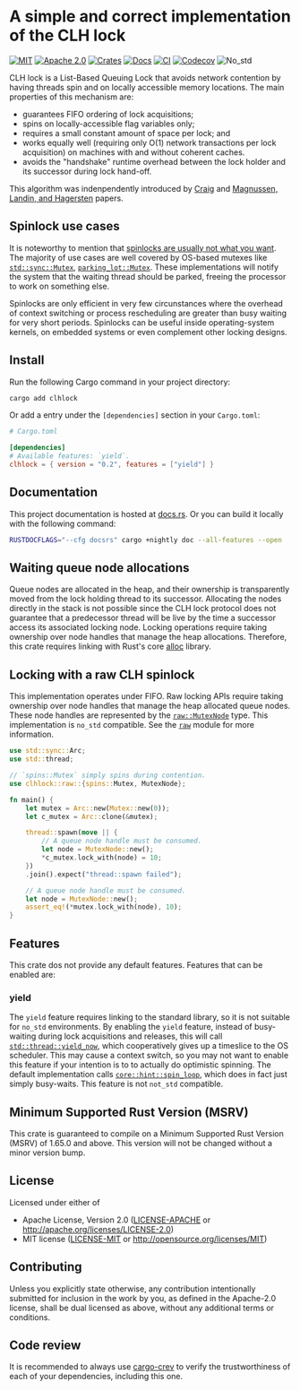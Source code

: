 # A simple and correct implementation of the CLH lock

[![MIT][mit-badge]][mit]
[![Apache 2.0][apache2-badge]][apache2]
[![Crates][crates-badge]][crates]
[![Docs][docs-badge]][docs]
[![CI][ci-badge]][ci]
[![Codecov][codecov-badge]][codecov]
![No_std][no_std-badge]

CLH lock is a List-Based Queuing Lock that avoids network contention by
having threads spin and on locally accessible memory locations. The main
properties of this mechanism are:

- guarantees FIFO ordering of lock acquisitions;
- spins on locally-accessible flag variables only;
- requires a small constant amount of space per lock; and
- works equally well (requiring only O(1) network transactions per lock
  acquisition) on machines with and without coherent caches.
- avoids the "handshake" runtime overhead between the lock holder and
  its successor during lock hand-off.

This algorithm was indenpendently introduced by [Craig] and
[Magnussen, Landin, and Hagersten] papers.

## Spinlock use cases

It is noteworthy to mention that [spinlocks are usually not what you want].
The majority of use cases are well covered by OS-based mutexes like
[`std::sync::Mutex`], [`parking_lot::Mutex`]. These implementations will
notify the system that the waiting thread should be parked, freeing the
processor to work on something else.

Spinlocks are only efficient in very few circunstances where the overhead
of context switching or process rescheduling are greater than busy waiting
for very short periods. Spinlocks can be useful inside operating-system
kernels, on embedded systems or even complement other locking designs.

## Install

Run the following Cargo command in your project directory:

```bash
cargo add clhlock
```

Or add a entry under the `[dependencies]` section in your `Cargo.toml`:

```toml
# Cargo.toml

[dependencies]
# Available features: `yield`.
clhlock = { version = "0.2", features = ["yield"] }
```

## Documentation

This project documentation is hosted at [docs.rs][docs]. Or you can build it
locally with the following command:

```bash
RUSTDOCFLAGS="--cfg docsrs" cargo +nightly doc --all-features --open
```

## Waiting queue node allocations

Queue nodes are allocated in the heap, and their ownership is transparently
moved from the lock holding thread to its successor. Allocating the nodes
directly in the stack is not possible since the CLH lock protocol does not
guarantee that a predecessor thread will be live by the time a successor access
its associated locking node. Locking operations require taking ownership over
node handles that manage the heap allocations. Therefore, this crate requires
linking with Rust's core [alloc] library.

## Locking with a raw CLH spinlock

This implementation operates under FIFO. Raw locking APIs require taking
ownership over node handles that manage the heap allocated queue nodes. These
node handles are represented by the [`raw::MutexNode`] type. This implementation
is `no_std` compatible. See the [`raw`] module for more information.

```rust
use std::sync::Arc;
use std::thread;

// `spins::Mutex` simply spins during contention.
use clhlock::raw::{spins::Mutex, MutexNode};

fn main() {
    let mutex = Arc::new(Mutex::new(0));
    let c_mutex = Arc::clone(&mutex);

    thread::spawn(move || {
        // A queue node handle must be consumed.
        let node = MutexNode::new();
        *c_mutex.lock_with(node) = 10;
    })
    .join().expect("thread::spawn failed");

    // A queue node handle must be consumed.
    let node = MutexNode::new();
    assert_eq!(*mutex.lock_with(node), 10);
}
```

## Features

This crate dos not provide any default features. Features that can be enabled
are:

### yield

The `yield` feature requires linking to the standard library, so it is not
suitable for `no_std` environments. By enabling the `yield` feature, instead
of busy-waiting during lock acquisitions and releases, this will call
[`std::thread::yield_now`], which cooperatively gives up a timeslice to the
OS scheduler. This may cause a context switch, so you may not want to enable
this feature if your intention is to to actually do optimistic spinning. The
default implementation calls [`core::hint::spin_loop`], which does in fact
just simply busy-waits. This feature is not `not_std` compatible.

## Minimum Supported Rust Version (MSRV)

This crate is guaranteed to compile on a Minimum Supported Rust Version (MSRV)
of 1.65.0 and above. This version will not be changed without a minor version
bump.

## License

Licensed under either of

- Apache License, Version 2.0 ([LICENSE-APACHE](LICENSE-APACHE) or <http://apache.org/licenses/LICENSE-2.0>)
- MIT license ([LICENSE-MIT](LICENSE-MIT) or <http://opensource.org/licenses/MIT>)

## Contributing

Unless you explicitly state otherwise, any contribution intentionally submitted
for inclusion in the work by you, as defined in the Apache-2.0 license, shall
be dual licensed as above, without any additional terms or conditions.

## Code review

It is recommended to always use [cargo-crev] to verify the trustworthiness of
each of your dependencies, including this one.

[mit-badge]: https://img.shields.io/badge/License-MIT-blue.svg
[apache2-badge]: https://img.shields.io/badge/License-Apache_2.0-yellow.svg
[docs-badge]: https://img.shields.io/docsrs/clhlock
[crates-badge]: https://img.shields.io/crates/v/clhlock
[ci-badge]: https://github.com/pedromfedricci/clhlock/actions/workflows/ci.yml/badge.svg
[codecov-badge]: https://codecov.io/gh/pedromfedricci/clhlock/graph/badge.svg?token=A54PAF1K74
[no_std-badge]: https://img.shields.io/badge/no__std-compatible-success.svg

[mit]: https://opensource.org/licenses/MIT
[apache2]: https://opensource.org/licenses/Apache-2.0
[docs]: https://docs.rs/clhlock
[crates]: https://crates.io/crates/clhlock
[ci]: https://github.com/pedromfedricci/clhlock/actions/workflows/ci.yml
[codecov]: https://codecov.io/gh/pedromfedricci/clhlock
[cargo-crev]: https://github.com/crev-dev/cargo-crev

[Craig]: https://dada.cs.washington.edu/research/tr/1993/02/UW-CSE-93-02-02.pdf
[Magnussen, Landin, and Hagersten]: https://www2.it.uu.se/research/group/uart/pub/magnusson_1994_jan/magnusson_1994_jan.pdf
[spinlocks are usually not what you want]: https://matklad.github.io/2020/01/02/spinlocks-considered-harmful.html

[`raw`]: https://docs.rs/clhlock/latest/clhlock/raw/index.html
[`raw::Mutex`]: https://docs.rs/clhlock/latest/clhlock/raw/struct.Mutex.html
[`raw::MutexNode`]: https://docs.rs/clhlock/latest/clhlock/raw/struct.MutexNode.html

[alloc]: https://doc.rust-lang.org/alloc/index.html
[`std::sync::Mutex`]: https://doc.rust-lang.org/std/sync/struct.Mutex.html
[`std::thread::yield_now`]: https://doc.rust-lang.org/std/thread/fn.yield_now.html
[`core::hint::spin_loop`]: https://doc.rust-lang.org/core/hint/fn.spin_loop.html

[`parking_lot::Mutex`]: https://docs.rs/parking_lot/latest/parking_lot/type.Mutex.html
